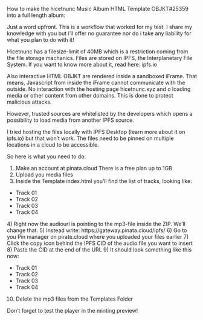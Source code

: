 How to make the hicetnunc Music Album HTML Template OBJKT#25359 into a full length album:

Just a word upfront. This is a workflow that worked for my test. I share my knowledge with you 
but i’ll offer no guarantee nor do i take any liability for what you plan to do with it!

Hicetnunc has a filesize-limit of 40MB which is a restriction coming from the file storage machanics. Files are stored on IPFS, the Interplanetary File System. If you want to know more about it, read here: ipfs.io

Also interactive HTML OBJKT are rendered inside a sandboxed iFrame. That means, Javascript from inside the iFrame cannot communicate with the outside. No interaction with the hosting page  hicetnunc.xyz and o loading media or other content from other domains. This is done to protect malicious attacks.

However, trusted sources are whitelisted by the developers which opens a possibility to load media from another IPFS source.

I tried hosting the files locally with IPFS Desktop (learn more about it on ipfs.io) but that won’t work. The files need to be pinned on multiple locations in a cloud to be accessible.

So here is what you need to do:

1) Make an account at pinata.cloud There is a free plan up to 1GB
2) Upload you media files
3) Inside the Template index.html you’ll find the list of tracks, looking like:
<ul class="plul">
  <li audiourl="01_stereohopper.mp3">Track 01</li>
  <li audiourl="02_stereohopper.mp3">Track 02</li>
  <li audiourl="03_stereohopper.mp3">Track 03</li>
  <li audiourl="04_stereohopper.mp3">Track 04</li>
</ul>
4) Right now the audiourl is pointing to the mp3-file inside the ZIP. We’ll change that.
5) Instead write: https://gateway.pinata.cloud/ipfs/
6) Go to you Pin manager on pirate.cloud where you uploaded your files earlier
7) Click the copy icon behind the IPFS CID of the audio file you want to insert
8) Paste the CID at the end of the URL 
9) It should look something like this now:
<ul class="plul">
  <li audiourl="https://gateway.pinata.cloud/ipfs/QmPcjl3k4h3432hl34IUZGH">Track 01</li>
  <li audiourl="https://gateway.pinata.cloud/ipfs/QmPcjl3k4h3432hl34IUZGH">Track 02</li>
  <li audiourl="https://gateway.pinata.cloud/ipfs/QmPcjl3k4h3432hl34IUZGH">Track 03</li>
  <li audiourl="https://gateway.pinata.cloud/ipfs/QmPcjl3k4h3432hl34IUZGH">Track 04</li>
</ul>

10) Delete the mp3 files from the Templates Folder


Don’t forget to test the player in the minting preview!

